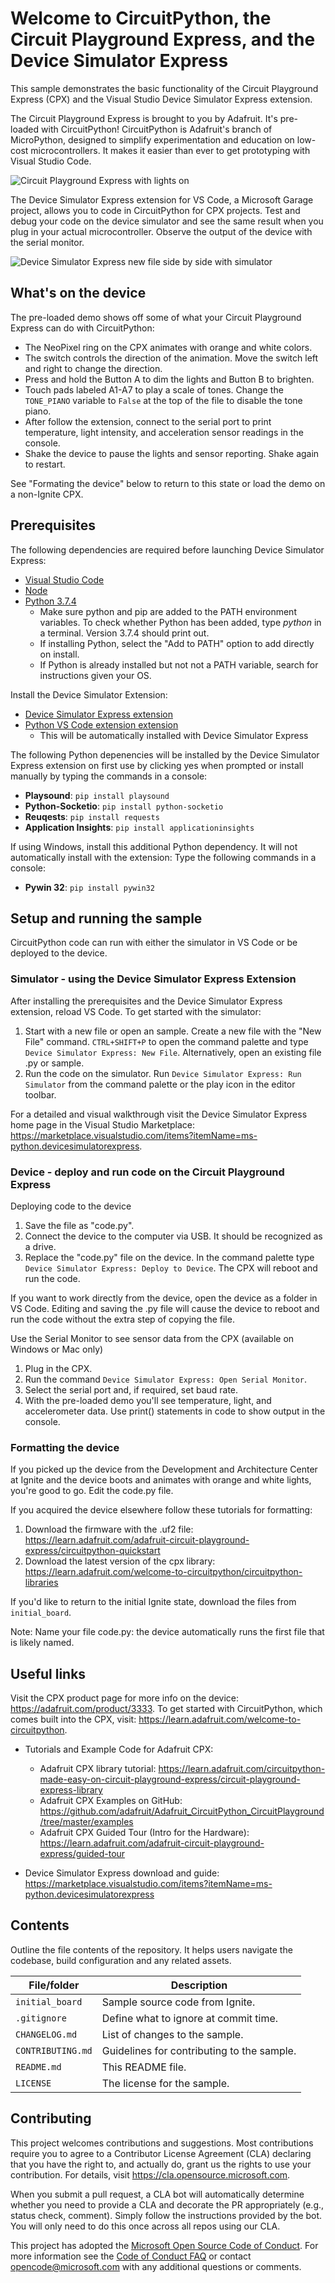 # Welcome to CircuitPython, the Circuit Playground Express, and the Device Simulator Express

This sample demonstrates the basic functionality of the Circuit Playground Express (CPX) and the Visual Studio Device Simulator Express extension. 

The Circuit Playground Express is brought to you by Adafruit. It's pre-loaded with CircuitPython! CircuitPython is Adafruit's branch of MicroPython, designed to simplify experimentation and education on low-cost microcontrollers. It makes it easier than ever to get prototyping with Visual Studio Code.

![Circuit Playground Express with lights on](https://github.com/microsoft/2019-ignite-circuit-playground/blob/master/Circuit_Playground_Express.jpg)

The Device Simulator Express extension for VS Code, a Microsoft Garage project, allows you to code in CircuitPython for CPX projects. Test and debug your code on the device simulator and see the same result when you plug in your actual microcontroller. Observe the output of the device with the serial monitor.

![Device Simulator Express new file side by side with simulator](https://github.com/microsoft/2019-ignite-circuit-playground/blob/master/Device-Simulator-Express-Screenshot.jpg)

## What's on the device

The pre-loaded demo shows off some of what your Circuit Playground Express can do with CircuitPython:
* The NeoPixel ring on the CPX animates with orange and white colors.
* The switch controls the direction of the animation. Move the switch left and right to change the direction.
* Press and hold the Button A to dim the lights and Button B to brighten.
* Touch pads labeled A1-A7 to play a scale of tones. Change the `TONE_PIANO` variable to `False` at the top of the file to disable the tone piano.
* After follow the extension, connect to the serial port to print temperature, light intensity, and acceleration sensor readings in the console. 
* Shake the device to pause the lights and sensor reporting. Shake again to restart.

See "Formating the device" below to return to this state or load the demo on a non-Ignite CPX.

## Prerequisites

The following dependencies are required before launching Device Simulator Express:
* [Visual Studio Code](https://code.visualstudio.com/)
* [Node](https://nodejs.org/en/download/)
* [Python 3.7.4](https://www.python.org/downloads/)
  * Make sure python and pip are added to the PATH environment variables. To check whether Python has been added, type *python* in a terminal. Version 3.7.4 should print out. 
  * If installing Python, select the "Add to PATH" option to add directly on install.
  * If Python is already installed but not not a PATH variable, search for instructions given your OS.
  
Install the Device Simulator Extension:
* [Device Simulator Express extension](https://marketplace.visualstudio.com/items?itemName=ms-python.devicesimulatorexpress)
* [Python VS Code extension extension](https://marketplace.visualstudio.com/items?itemName=ms-python.python)
  * This will be automatically installed with Device Simulator Express

The following Python depenencies will be installed by the Device Simulator Express extension on first use by clicking yes when prompted or install manually by typing the commands in a console:
* **Playsound**: `pip install playsound`
* **Python-Socketio**: `pip install python-socketio`
* **Reuqests**: `pip install requests`
* **Application Insights**: `pip install applicationinsights`

If using Windows, install this additional Python dependency. It will not automatically install with the extension:
Type the following commands in a console:
* **Pywin 32**: `pip install pywin32`

## Setup and running the sample
CircuitPython code can run with either the simulator in VS Code or be deployed to the device.

### Simulator - using the Device Simulator Express Extension
After installing the prerequisites and the Device Simulator Express extension, reload VS Code. To get started with the simulator:
1. Start with a new file or open an sample. Create a new file with the "New File" command. `CTRL+SHIFT+P` to open the command palette and type `Device Simulator Express: New File`. Alternatively, open an existing file .py or sample.
2. Run the code on the simulator. Run `Device Simulator Express: Run Simulator` from the command palette or the play icon in the editor toolbar.
 
 For a detailed and visual walkthrough visit the Device Simulator Express home page in the Visual Studio Marketplace: https://marketplace.visualstudio.com/items?itemName=ms-python.devicesimulatorexpress.
 
### Device - deploy and run code on the Circuit Playground Express
Deploying code to the device
1. Save the file as "code.py".
2. Connect the device to the computer via USB. It should be recognized as a drive.
3. Replace the "code.py" file on the device. In the command palette type `Device Simulator Express: Deploy to Device`. The CPX will reboot and run the code.

If you want to work directly from the device, open the device as a folder in VS Code. Editing and saving the .py file will cause the device to reboot and run the code without the extra step of copying the file.

Use the Serial Monitor to see sensor data from the CPX (available on Windows or Mac only)
1. Plug in the CPX.
2. Run the command `Device Simulator Express: Open Serial Monitor`.
3. Select the serial port and, if required, set baud rate.
4. With the pre-loaded demo you'll see temperature, light, and accelerometer data. Use print() statements in code to show output in the console.

### Formatting the device

If you picked up the device from the Development and Architecture Center at Ignite and the device boots and animates with orange and white lights, you're good to go. Edit the code.py file.

If you acquired the device elsewhere follow these tutorials for formatting: 
1. Download the firmware with the .uf2 file: https://learn.adafruit.com/adafruit-circuit-playground-express/circuitpython-quickstart
2. Download the latest version of the cpx library: https://learn.adafruit.com/welcome-to-circuitpython/circuitpython-libraries

If you'd like to return to the initial Ignite state, download the files from `initial_board`.

Note: Name your file  code.py: the device automatically runs the first file that is likely named.

## Useful links
Visit the CPX product page for more info on the device: https://adafruit.com/product/3333. To get started with CircuitPython, which comes built into the CPX, visit: https://learn.adafruit.com/welcome-to-circuitpython.

* Tutorials and Example Code for Adafruit CPX:
  * Adafruit CPX library tutorial: https://learn.adafruit.com/circuitpython-made-easy-on-circuit-playground-express/circuit-playground-express-library
  * Adafruit CPX Examples on GitHub: https://github.com/adafruit/Adafruit_CircuitPython_CircuitPlayground/tree/master/examples
  * Adafruit CPX Guided Tour (Intro for the Hardware): https://learn.adafruit.com/adafruit-circuit-playground-express/guided-tour

* Device Simulator Express download and guide: https://marketplace.visualstudio.com/items?itemName=ms-python.devicesimulatorexpress

## Contents

Outline the file contents of the repository. It helps users navigate the codebase, build configuration and any related assets.

| File/folder       | Description                                |
|-------------------|--------------------------------------------|
| `initial_board`   | Sample source code from Ignite.            |
| `.gitignore`      | Define what to ignore at commit time.      |
| `CHANGELOG.md`    | List of changes to the sample.             |
| `CONTRIBUTING.md` | Guidelines for contributing to the sample. |
| `README.md`       | This README file.                          |
| `LICENSE`         | The license for the sample.                |

## Contributing

This project welcomes contributions and suggestions.  Most contributions require you to agree to a
Contributor License Agreement (CLA) declaring that you have the right to, and actually do, grant us
the rights to use your contribution. For details, visit https://cla.opensource.microsoft.com.

When you submit a pull request, a CLA bot will automatically determine whether you need to provide
a CLA and decorate the PR appropriately (e.g., status check, comment). Simply follow the instructions
provided by the bot. You will only need to do this once across all repos using our CLA.

This project has adopted the [Microsoft Open Source Code of Conduct](https://opensource.microsoft.com/codeofconduct/).
For more information see the [Code of Conduct FAQ](https://opensource.microsoft.com/codeofconduct/faq/) or
contact [opencode@microsoft.com](mailto:opencode@microsoft.com) with any additional questions or comments.
